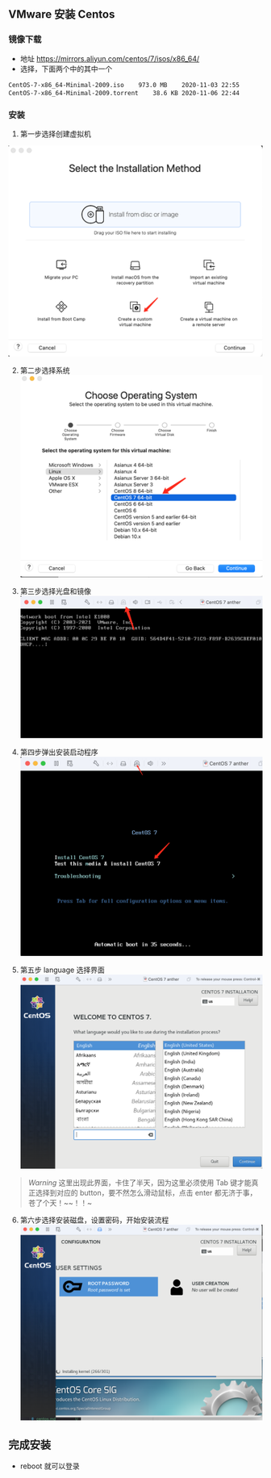 ## VMware 安装 Centos

### 镜像下载

- 地址 https://mirrors.aliyun.com/centos/7/isos/x86_64/
- 选择，下面两个中的其中一个

```text
CentOS-7-x86_64-Minimal-2009.iso	973.0 MB	2020-11-03 22:55
CentOS-7-x86_64-Minimal-2009.torrent	38.6 KB	2020-11-06 22:44
```

### 安装

1. 第一步选择创建虚拟机

![创建](../resouce/create.png)

2. 第二步选择系统
   ![choose](../resouce/choose.png)

3. 第三步选择光盘和镜像
   ![chooseCD](../resouce/chooseCD.png)

4. 第四步弹出安装启动程序
   ![install-select](../resouce/install-select.png)

5. 第五步 language 选择界面
   ![language](../resouce/language-select.png)

> _Warning_ 这里出现此界面，卡住了半天，因为这里必须使用 Tab 键才能真正选择到对应的 button，要不然怎么滑动鼠标，点击 enter 都无济于事，苍了个天！~~！！~

6. 第六步选择安装磁盘，设置密码，开始安装流程
   ![install-detail](../resouce/install-detail.png)

## 完成安装

- reboot 就可以登录
